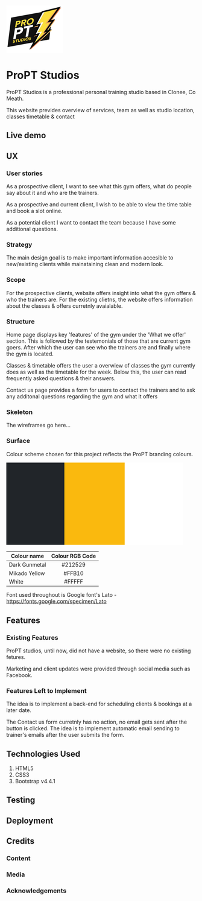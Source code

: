 ![alt text](./assets/images/documentation/logo_small.png "ProPT Studios Logo")
# ProPT Studios 

ProPT Studios is a professional personal training studio based in Clonee, Co Meath.

This website prevides overview of services, team as well as studio location, classes timetable & contact 
 
## Live demo


## UX

### User stories

As a prospective client, I want to see what this gym offers, what do people say about it and who are the trainers.

As a prospective and current client, I wish to be able to view the time table and book a slot online. 

As a potential client I want to contact the team because I have some additional questions.

### Strategy

The main design goal is to make important information accesible to new/existing clients while mainataining clean and modern look.

### Scope

For the prospective clients, website offers insight into what the gym offers & who the trainers are. For the existing clietns, the website offers information about the classes & offers curretnly avaialable.

### Structure

Home page displays key 'features' of the gym under the 'What we offer' section.
This is followed by the testemonials of those that are current gym goers.
After which the user can see who the trainers are and finally where the gym is located. 

Classes & timetable offers the user a overwiew of classes the gym currently does as well as the timetable for the week. Below this, the user can read frequently asked questions & their answers.

Contact us page provides a form for users to contact the trainers and to ask any additonal questions regarding the gym and what it offers

### Skeleton

The wireframes go here...

### Surface

Colour scheme chosen for this project reflects the ProPT branding colours.

![alt text](./assets/images/documentation/colour_scheme.png "Project colour scheme")

| Colour name       | Colour RGB Code    
| -------------     |:-------------:| 
| Dark Gunmetal     |#212529
| Mikado Yellow     |#FFB10
| White             |#FFFFF

Font used throughout is Google font's Lato - https://fonts.google.com/specimen/Lato 

## Features


### Existing Features

ProPT studios, until now, did not have a website, so there were no existing fetures.

Marketing and client updates were provided through social media such as Facebook.

### Features Left to Implement

The idea is to implement a back-end for scheduling clients & bookings at a later date.

The Contact us form curretnly has no action, no email gets sent after the button is clicked. The idea is to implement automatic email sending to trainer's emails after the user submits the form. 

## Technologies Used

1. HTML5
2. CSS3
3. Bootstrap v4.4.1

## Testing


## Deployment


## Credits

### Content


### Media


### Acknowledgements

